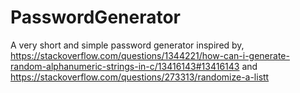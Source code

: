# PasswordGenerator
A very short and simple password generator inspired by,
https://stackoverflow.com/questions/1344221/how-can-i-generate-random-alphanumeric-strings-in-c/13416143#13416143
and 
https://stackoverflow.com/questions/273313/randomize-a-listt
       